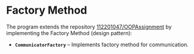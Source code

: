 # Factory Method

The program extends the repository [112201047/OOPAssignment](https://github.com/112201047/Software-Engineering-Assignments/tree/main/OOPAssignment) by implementing the Factory Method (design pattern):
- **`CommunicatorFactory`** – Implements factory method for communication. 
